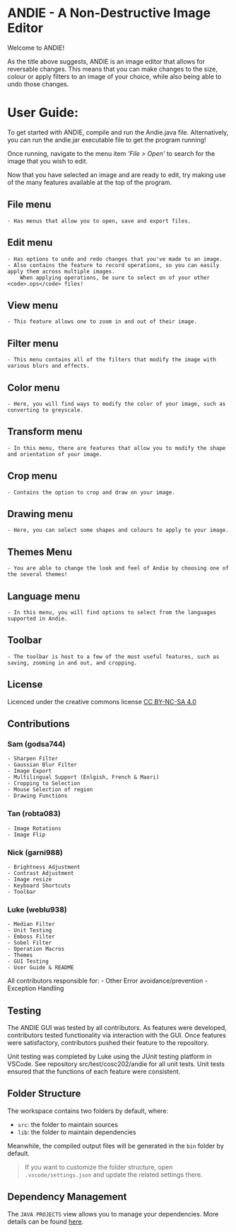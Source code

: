 # ANDIE - A Non-Destructive Image Editor

Welcome to ANDIE! 

As the title above suggests, ANDIE is an image editor that allows for reversable changes. 
This means that you can make changes to the size, colour or apply filters to an image of your choice, while also being able to undo those changes.

# User Guide:

To get started with ANDIE, compile and run the Andie.java file.
Alternatively, you can run the andie.jar executable file to get the program running!

Once running, navigate to the menu item *'File > Open'* to search for the image that you wish to edit.

Now that you have selected an image and are ready to edit, try making use of the many features available at the top of the program.

## File menu
    - Has menus that allow you to open, save and export files.

## Edit menu
    - Has options to undo and redo changes that you've made to an image.
    - Also contains the feature to record operations, so you can easily apply them across multiple images.
        When applying operations, be sure to select on of your other <code>.ops</code> files!

## View menu
    - This feature allows one to zoom in and out of their image.

## Filter menu
    - This menu contains all of the filters that modify the image with various blurs and effects.

## Color menu
    - Here, you will find ways to modify the color of your image, such as converting to greyscale.

## Transform menu
    - In this menu, there are features that allow you to modify the shape and orientation of your image.

## Crop menu
    - Contains the option to crop and draw on your image.

## Drawing menu
    - Here, you can select some shapes and colours to apply to your image.

## Themes Menu
    - You are able to change the look and feel of Andie by choosing one of the several themes!

## Language menu
    - In this menu, you will find options to select from the languages supported in Andie.

## Toolbar
    - The toolbar is host to a few of the most useful features, such as saving, zooming in and out, and cropping.


## License
Licenced under the creative commons license
<a href="https://creativecommons.org/licenses/by-nc-sa/4.0/">CC BY-NC-SA 4.0</a>

## Contributions

### Sam (godsa744)
    - Sharpen Filter
    - Gaussian Blur Filter
    - Image Export
    - Multilingual Support (Enlgish, French & Maori)
    - Cropping to Selection
    - Mouse Selection of region
    - Drawing Functions

### Tan (robta083)
    - Image Rotations
    - Image Flip

### Nick (garni988)
    - Brightness Adjustment
    - Contrast Adjustment
    - Image resize
    - Keyboard Shortcuts
    - Toolbar

### Luke (weblu938)
    - Median Filter
    - Unit Testing
    - Emboss Filter
    - Sobel Filter
    - Operation Macros
    - Themes
    - GUI Testing 
    - User Guide & README

All contributors responsible for:
    - Other Error avoidance/prevention
    - Exception Handling

## Testing
The ANDIE GUI was tested by all contributors. 
As features were developed, contributors tested functionality via interaction with the GUI.
Once features were satisfactory, contributors pushed their feature to the repository.

Unit testing was completed by Luke using the JUnit testing platform in VSCode. See repository src/test/cosc202/andie for all unit tests. 
Unit tests ensured that the functions of each feature were consistent. 

## Folder Structure

The workspace contains two folders by default, where:

- `src`: the folder to maintain sources
- `lib`: the folder to maintain dependencies

Meanwhile, the compiled output files will be generated in the `bin` folder by default.

> If you want to customize the folder structure, open `.vscode/settings.json` and update the related settings there.

## Dependency Management

The `JAVA PROJECTS` view allows you to manage your dependencies. More details can be found [here](https://github.com/microsoft/vscode-java-dependency#manage-dependencies).
